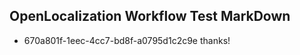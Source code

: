 ## OpenLocalization Workflow Test MarkDown
* 670a801f-1eec-4cc7-bd8f-a0795d1c2c9e thanks!

<!--HONumber=Jul16_HO2-->


